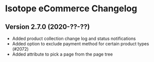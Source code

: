 Isotope eCommerce Changelog
===========================

Version 2.7.0 (2020-??-??)
---------------------------------

- Added product collection change log and status notifications
- Added option to exclude payment method for certain product types (#2072)
- Added attribute to pick a page from the page tree
